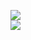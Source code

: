 [![](https://img.shields.io/badge/Made%20With-Github%20Spray-lightgrey.svg?style=for-the-badge&logo=github)](https://github.com/Annihil/github-spray#4465)  
[![](https://i.imgur.com/2DrTn0Z.gif)](https://github.com/Annihil/github-spray)